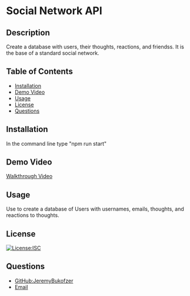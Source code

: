 # Social Network API

  ## Description

  Create a database with users, their thoughts, reactions, and friendss. It is the base of a  standard social network.

  ## Table of Contents

  - [Installation](#installation)
  - [Demo Video](#demo-video)
  - [Usage](#usage)
  - [License](#license)
  - [Questions](#questions)


  ## Installation

  In the command line type "npm run start"

  ## Demo Video

  [Walkthrough Video](https://drive.google.com/file/d/1Lmc99xIi4T3yMsAq_nF1o8Ribhgu8EIa/view)

  ## Usage 

  Use to create a database of Users with usernames, emails, thoughts, and reactions to thoughts.

  ## License

  [![License:ISC](https://img.shields.io/badge/License-ISC-blue.svg)](https://opensource.org/licenses/ISC)
  

  ## Questions
   - [GitHub:JeremyBukofzer](https://github.com/JeremyBukofzer)
   - [Email](jlbukofzer@gmail.com)
